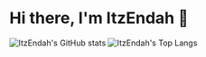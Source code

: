# Hi there, I'm ItzEndah 👋

![ItzEndah's GitHub stats](https://github-readme-stats.vercel.app/api?username=ItzEndah&hide=issues,contribs&show_icons=true&bg_color=0d1117&border_color=30363d&title_color=8d6ebb&icon_color=5865F2&text_color=FFFFFF)
![ItzEndah's Top Langs](https://github-readme-stats.vercel.app/api/top-langs/?username=ItzEndah&show_icons=true&bg_color=0d1117&border_color=30363d&title_color=FFFFFF&text_color=FFFFFF&layout=compact)
